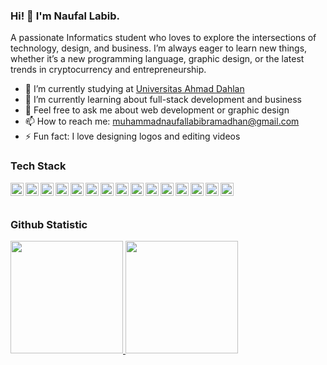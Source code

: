 ### Hi! 👋 I'm Naufal Labib.

A passionate Informatics student who loves to explore the intersections of technology, design, and business. I’m always eager to learn new things, whether it’s a new programming language, graphic design, or the latest trends in cryptocurrency and entrepreneurship.

- 🔭 I’m currently studying at <a href="https://uad.ac.id/">Universitas Ahmad Dahlan</a>
- 🌱 I’m currently learning about full-stack development and business
- 💬 Feel free to ask me about web development or graphic design
- 📫 How to reach me: muhammadnaufallabibramadhan@gmail.com
- ⚡ Fun fact: I love designing logos and editing videos

### Tech Stack
<a href="https://reactjs.org/"><img align="left" alt="React.js" title="React.js" width="21px" src="https://cdn.worldvectorlogo.com/logos/react-2.svg" /></a>
<a href="https://vuejs.org/"><img align="left" alt="Vue.js" title="Vue.js" width="21px" src="https://upload.wikimedia.org/wikipedia/commons/9/95/Vue.js_Logo_2.svg" /></a>
<a href="https://angular.io/"><img align="left" alt="Angular.js" title="Angular.js" width="21px" src="https://upload.wikimedia.org/wikipedia/commons/c/cf/Angular_full_color_logo.svg" /></a>
<a href="https://nodejs.org/"><img align="left" alt="Node.js" title="Node.js" width="21px" src="https://seeklogo.com/images/N/nodejs-logo-FBE122E377-seeklogo.com.png" /></a>
<a href="https://strapi.io/"><img align="left" alt="Strapi" title="Strapi" width="21px" src="https://avatars.githubusercontent.com/u/22029879?s=200&v=4" /></a>
<a href="https://expressjs.com/"><img align="left" alt="Express.js" title="Express.js" width="21px" src="https://upload.wikimedia.org/wikipedia/commons/6/64/Expressjs.png" /></a>
<a href="https://nextjs.org/"><img align="left" alt="Next" title="Next (React SSR Framework)" width="21px" src="https://iconape.com/wp-content/files/gm/82643/svg/next-js.svg" /></a>
<a href="https://laravel.com/"><img align="left" alt="Laravel" title="Laravel" width="21px" src="https://cdn.worldvectorlogo.com/logos/laravel-2.svg" /></a>
<a href="https://codeigniter.com/"><img align="left" alt="CodeIgniter" title="CodeIgniter" width="21px" src="https://cdn.worldvectorlogo.com/logos/codeigniter.svg" /></a>
<a href="https://tailwindcss.com/"><img align="left" alt="Tailwind CSS" title="Tailwind CSS" width="21px" src="https://upload.wikimedia.org/wikipedia/commons/d/d5/Tailwind_CSS_Logo.svg" /></a>
<a href="https://getbootstrap.com/"><img align="left" alt="Bootstrap" title="Bootstrap" width="21px" src="https://upload.wikimedia.org/wikipedia/commons/b/b2/Bootstrap_logo.svg" /></a>
<a href="https://sass-lang.com/"><img align="left" alt="Sass" title="Sass" width="21px" src="https://upload.wikimedia.org/wikipedia/commons/9/96/Sass_Logo_Color.svg" /></a>
<a href="https://www.mysql.com/"><img align="left" alt="MySQL" title="MySQL" width="21px" src="https://www.mysql.com/common/logos/logo-mysql-170x115.png" /></a>
<a href="https://firebase.google.com/"><img align="left" alt="Firebase" title="Firebase" width="21px" src="https://www.vectorlogo.zone/logos/firebase/firebase-icon.svg" /></a>
<a href="https://www.mongodb.com/"><img align="left" alt="MongoDB" title="MongoDB" width="21px" src="https://cdn.worldvectorlogo.com/logos/mongodb-icon-1.svg" /></a>
<br> 
<br>

### Github Statistic
<p align="left">
<a href="https://github.com/Naufallabibb">
  <img height="180em" src="https://github-readme-stats-eight-theta.vercel.app/api?username=Naufallabibbs&show_icons=true&theme=algolia&include_all_commits=true&count_private=true"/>
  <img height="180em" src="https://github-readme-stats-eight-theta.vercel.app/api/top-langs/?username=Naufallabibb&layout=compact&langs_count=8&theme=algolia"/>
</a>
</p>
